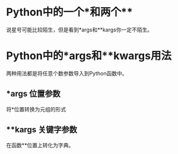 # Python中的一个*和两个**



说星号可能比较陌生，但是看到*args和**kargs你一定不陌生。
<!--more-->

# Python中的*args和**kwargs用法
两种用法都是将任意个数参数导入到Python函数中。

## *args 位置参数
将*位置转换为元组的形式


## **kargs 关键字参数
在函数**位置上转化为字典。
